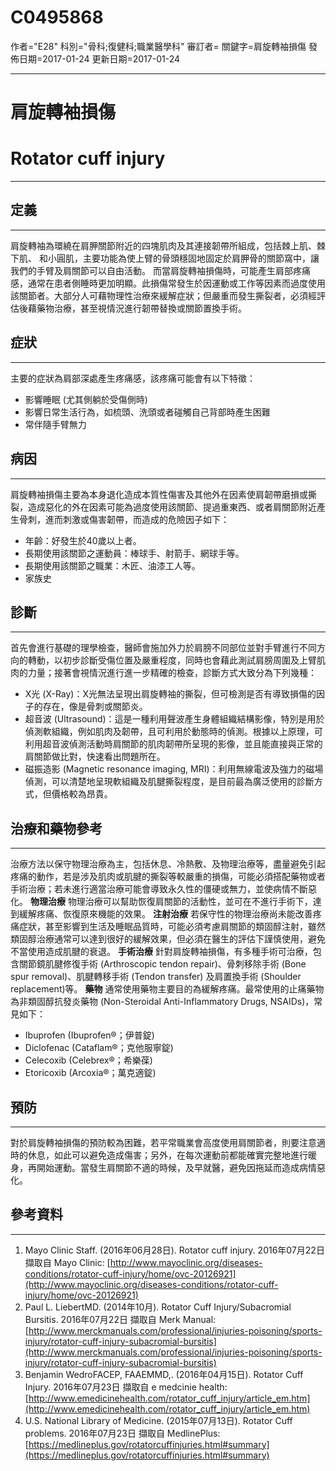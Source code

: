 # C0495868
作者="E28"
科別="骨科;復健科;職業醫學科"
審訂者=
關鍵字=肩旋轉袖損傷
發佈日期=2017-01-24
更新日期=2017-01-24

----------
# 肩旋轉袖損傷
# Rotator cuff injury
----------
## 定義
----------

肩旋轉袖為環繞在肩胛關節附近的四塊肌肉及其連接韌帶所組成，包括棘上肌、棘下肌、 和小圓肌，主要功能為使上臂的骨頭穩固地固定於肩胛骨的關節窩中，讓我們的手臂及肩關節可以自由活動。
而當肩旋轉袖損傷時，可能產生肩部疼痛感，通常在患者側睡時更加明顯。此損傷常發生於因運動或工作等因素而過度使用該關節者。大部分人可藉物理性治療來緩解症狀；但嚴重而發生撕裂者，必須經評估後藉藥物治療，甚至視情況進行韌帶替換或關節置換手術。

## 症狀
----------

主要的症狀為肩部深處產生疼痛感，該疼痛可能會有以下特徵：

- 影響睡眠 (尤其側躺於受傷側時)
- 影響日常生活行為，如梳頭、洗頭或者碰觸自己背部時產生困難
- 常伴隨手臂無力
## 病因
----------

肩旋轉袖損傷主要為本身退化造成本質性傷害及其他外在因素使肩韌帶磨損或撕裂，造成惡化的外在因素可能為過度使用該關節、提過重東西、或者肩關節附近產生骨刺，進而刺激或傷害韌帶，而造成的危險因子如下：

- 年齡：好發生於40歲以上者。
- 長期使用該關節之運動員：棒球手、射箭手、網球手等。
- 長期使用該關節之職業：木匠、油漆工人等。
- 家族史
## 診斷
----------

首先會進行基礎的理學檢查，醫師會施加外力於肩膀不同部位並對手臂進行不同方向的轉動，以初步診斷受傷位置及嚴重程度，同時也會藉此測試肩膀周圍及上臂肌肉的力量；接著會視情況進行進一步精確的檢查，診斷方式大致分為下列幾種：

- X光 (X-Ray)：X光無法呈現出肩旋轉袖的撕裂，但可檢測是否有導致損傷的因子的存在，像是骨刺或關節炎。
- 超音波 (Ultrasound)：這是一種利用聲波產生身體組織結構影像，特別是用於偵測軟組織，例如肌肉及韌帶，且可利用於動態時的偵測。根據以上原理，可利用超音波偵測活動時肩關節的肌肉韌帶所呈現的影像，並且能直接與正常的肩關節做比對，快速看出問題所在。
- 磁振造影 (Magnetic resonance imaging, MRI)：利用無線電波及強力的磁場偵測，可以清楚地呈現軟組織及肌腱撕裂程度，是目前最為廣泛使用的診斷方式，但價格較為昂貴。
## 治療和藥物參考
----------

治療方法以保守物理治療為主，包括休息、冷熱敷、及物理治療等，盡量避免引起疼痛的動作，若是涉及肌肉或肌腱的撕裂等較嚴重的損傷，可能必須搭配藥物或者手術治療；若未進行適當治療可能會導致永久性的僵硬或無力，並使病情不斷惡化。
**物理治療**
物理治療可以幫助恢復肩關節的活動性，並可在不進行手術下，達到緩解疼痛、恢復原來機能的效果。
**注射治療**
若保守性的物理治療尚未能改善疼痛症狀，甚至影響到生活及睡眠品質時，可能必須考慮肩關節的類固醇注射，雖然類固醇治療通常可以達到很好的緩解效果，但必須在醫生的評估下謹慎使用，避免不當使用造成肌腱的衰退。
**手術治療**
針對肩旋轉袖損傷，有多種手術可治療，包含關節鏡肌腱修復手術 (Arthroscopic tendon repair)、骨刺移除手術 (Bone spur removal)、肌腱轉移手術 (Tendon transfer) 及肩置換手術 (Shoulder replacement)等。
**藥物**
通常使用藥物主要目的為緩解疼痛。最常使用的止痛藥物為非類固醇抗發炎藥物 (Non-Steroidal Anti-Inflammatory Drugs, NSAIDs)，常見如下：

- Ibuprofen  (Ibuprofen®；伊普錠)
- Diclofenac (Cataflam®；克他服寧錠)
- Celecoxib (Celebrex®；希樂葆)
- Etoricoxib (Arcoxia®；萬克適錠)
## 預防
----------

對於肩旋轉袖損傷的預防較為困難，若平常職業會高度使用肩關節者，則要注意適時的休息，如此可以避免造成傷害；另外，在每次運動前都能確實完整地進行暖身，再開始運動。當發生肩關節不適的時候，及早就醫，避免因拖延而造成病情惡化。

## 參考資料
----------
1. Mayo Clinic Staff. (2016年06月28日). Rotator cuff injury. 2016年07月22日 擷取自 Mayo Clinic: 
  [http://www.mayoclinic.org/diseases-conditions/rotator-cuff-injury/home/ovc-20126921](http://www.mayoclinic.org/diseases-conditions/rotator-cuff-injury/home/ovc-20126921)
2. Paul L. LiebertMD. (2014年10月). Rotator Cuff Injury/Subacromial Bursitis. 2016年07月22日 擷取自 Merk Manual: 
  [http://www.merckmanuals.com/professional/injuries-poisoning/sports-injury/rotator-cuff-injury-subacromial-bursitis](http://www.merckmanuals.com/professional/injuries-poisoning/sports-injury/rotator-cuff-injury-subacromial-bursitis)
3. Benjamin WedroFACEP, FAAEMMD,. (2016年04月15日). Rotator Cuff Injury. 2016年07月23日 擷取自 e medcinie health: 
  [http://www.emedicinehealth.com/rotator_cuff_injury/article_em.htm](http://www.emedicinehealth.com/rotator_cuff_injury/article_em.htm)
4. U.S. National Library of Medicine. (2015年07月13日). Rotator Cuff problems. 2016年07月23日 擷取自 MedlinePlus: 
  [https://medlineplus.gov/rotatorcuffinjuries.html#summary](https://medlineplus.gov/rotatorcuffinjuries.html#summary)

